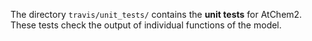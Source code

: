 The directory `travis/unit_tests/` contains the **unit tests** for
AtChem2. These tests check the output of individual functions of the
model.
